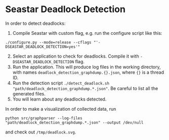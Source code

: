 # Seastar Deadlock Detection

In order to detect deadlocks:

1. Compile Seastar with custom flag, e.g. run the configure script like this:
```
./configure.py --mode=release --cflags "'-DSEASTAR_DEADLOCK_DETECTION=yes'"
```
2. Select an application to check for deadlocks. Compile it with `-DSEASTAR_DEADLOCK_DETECTION` flag.
3. Run the application. This will produce log files in the working directory, with names `deadlock_detection_graphdump.{}.json`, where `{}` is a thread ID.
4. Run the detection script `./detect_deadlock.sh "path/deadlock_detection_graphdump.*.json"`. Be careful to list all the generated files.
5. You will learn about any deadlocks detected.

In order to make a visualization of collected data, run
```
python src/graphparser --log-files "path/deadlock_detection_graphdump.*.json" --output /dev/null
```
and check out `/tmp/deadlock.svg`.
